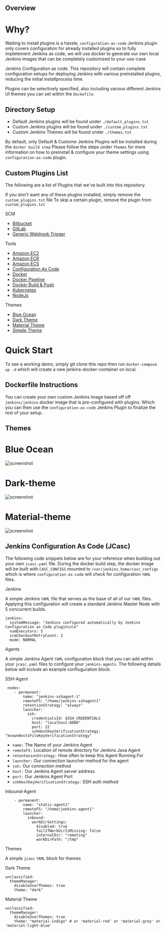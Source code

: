 ## Overview

# Why? 

Waiting to install plugins is a hassle, `configuration-as-code` Jenkins plugin only covers configuration for already installed plugins so to fully impletement Jenkins as code, we will use docker to generate our own local Jenkins images that can be completely customized to your use-case

Jenkins Configuration as code. This repository will contain complete configuration setups for deploying Jenkins with various preinstalled plugins, reducing the initial installprocess time. 

Plugins can be selectively specified, also including various different Jenkins UI themes you can set within the `Dockefile`.

## Directory Setup 

- Default Jenkins plugins will be found under `./default_plugins.txt`
- Custom Jenkins plugins will be found under `./custom_plugins.txt`
- Custom Jenkins Themes will be found under `./themes.txt`

By default, only Default & Custome Jenkins Plugins will be installed during the `docker build step` Please follow the steps under `Themes` for more information on how to preinstall & configure your theme settings using `configuration-as-code` plugin.  

## Custom Plugins List 

The following are a list of Plugins that we've built into this repository.

If you don't want any of these plugins installed, simply remove the `custom_plugins.txt` file
To skip a certain plugin, remove the plugin from `custom_plugins.txt`


SCM 

- [Bitbucket](https://plugins.jenkins.io/bitbucket/)  
- [GitLab](https://plugins.jenkins.io/gitlab-plugin/) 
- [Generic Webhook Trigger](https://plugins.jenkins.io/generic-webhook-trigger/)

Tools

- [Amazon EC2](https://plugins.jenkins.io/amazon-ec2/) 
- [Amazon ECR](https://plugins.jenkins.io/amazon-ecr/) 
- [Amazon ECS](https://plugins.jenkins.io/amazon-ecs/)
- [Configuration As Code](https://www.jenkins.io/projects/jcasc/) 
- [Docker](https://plugins.jenkins.io/docker-plugin/) 
- [Docker Pipeline](https://plugins.jenkins.io/docker-workflow/) 
- [Docker Build & Push](https://plugins.jenkins.io/docker-build-publish/) 
- [Kubernetes](https://plugins.jenkins.io/kubernetes/) 
- [NodeJs](https://plugins.jenkins.io/nodejs/) 

Themes

- [Blue Ocean](https://plugins.jenkins.io/blueocean/)
- [Dark Theme](https://plugins.jenkins.io/dark-theme/)
- [Material Theme](https://plugins.jenkins.io/material-theme/)
- [Simple Theme](https://plugins.jenkins.io/simple-theme-plugin/)


# Quick Start

To see a working demo, simply git clone this repo then run `docker-compose up -d` which will create a new jenkins-docker-container on local.


## Dockerfile Instructions

You can create your own custom Jenkins image based off off `jenkins/jenkins` docker image that is pre-configured with plugins. Which you can then use the `configuration-as-code` Jenkins Plugin to finalize the rest of your setup. 

## Themes


# Blue Ocean

![screenshot](./src/images/jenkins_blueocean.png)

# Dark-theme

![screenshot](./src/images/jenkins_darktheme_dark.png)

# Material-theme

![screenshot](./src/images/jenkins_materialtheme_red.png)


## Jenkins Configuration As Code (JCasc)

The following code snippets below are for your reference when building out your own `jcasc.yaml` file. During the docker build step, the docker image will be built with `CASC_CONFIGS` mounted to `/var/jenkins_home/casc_configs` which is where `configuration-as-code` will check for configuration `YAML` files.


Jenkins

A simple Jenkins `YAML` file that serves as the base of all of our `YAML` files. Applying this configuration will create a standard Jenkins Master Node with 5 concurrent builds. 

```
jenkins:
  systemMessage: "Jenkins configured automatically by Jenkins Configuration as Code plugin\n\n"
  numExecutors: 5
  scmCheckoutRetryCount: 2
  mode: NORMAL
```

Agents

A simple Jenkins Agent `YAML` configuration block that you can add within your `jcasc.yaml` files to configure your `jenkins-agents`. The following details below will include an example confiuguration block.

SSH-Agent
```
 nodes:
    - permanent:
        name: "jenkins-sshagent-1"
        remoteFS: "/home/jenkins-sshagent1"
        retentionStrategy: "always"
        launcher:
          ssh:
            credentialsId: $SSH_CREDENTIALS
            host: "localhost:8080"
            port: 22
            sshHostKeyVerificationStrategy: "knownHostsFileKeyVerificationStrategy"
```

- `name:` The Name of your Jenkins Agent
- `remoteFS:` Location of remote directory for Jenkins Java Agent 
- `retentenionStrategy:` How often to keep this Agent Running For
- `launcher:` Our connection launcher method for the agent
- `ssh:` Our connection method
- `host:` Our Jenkins Agent server address
- `port:` Our Jenkins Agent Port
- `sshHostKeyVerificationStrategy:` SSH auth method


Inbound-Agent

```
    - permanent:
        name: "static-agent1"
        remoteFS: "/home/jenkins-agent1"
        launcher:
          inbound:
            workDirSettings:
              disabled: true
              failIfWorkDirIsMissing: false
              internalDir: "remoting"
              workDirPath: "/tmp"
```

Themes

A simple `jcasc` `YAML` block for themes 


Dark Theme

```
unclassified:
  themeManager:
    disableUserThemes: true
    theme: "dark" 
```

Material Theme

```
unclassified:
  themeManager:
    disableUserThemes: true
    theme: "material-indigo" # or 'material-red' or 'material-grey' or 'material-light-blue'
```
